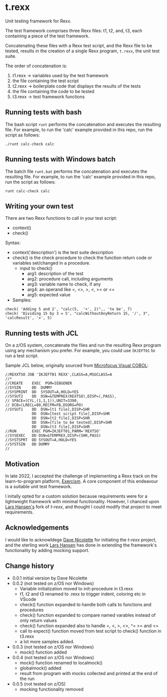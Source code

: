 # t.rexx

Unit testing framework for Rexx.

The test framework comprises three Rexx files: t1, t2, and, t3, each containing a piece of the test framework.

Concatenating these files with a Rexx test script, and the Rexx file to be tested, results in the creation of a single Rexx program, ```t.rexx```, the unit test suite.

The order of concatenation is:

1. t1.rexx -> variables used by the test framework
1. the file containing the test script
1. t2.rexx -> boilerplate code that displays the results of the tests
1. the file containing the code to be tested
1. t3.rexx -> test framework functions

## Running tests with bash

The bash script ```runt``` performs the concatenation and executes the resulting file. For example, to run the 'calc' example provided in this repo, run the script as follows:

```shell
./runt calc-check calc
```

## Running tests with Windows batch

The batch file ```runt.bat``` performs the concatenation and executes the resulting file. For example, to run the 'calc' example provided in this repo, run the script as follows:

```shell
runt calc-check calc
```

## Writing your own test

There are two Rexx functions to call in your test script:
* context()
* check()

Syntax:
  * context('description') is the test suite description
  * check() is the check procedure to check the function return code or variables set/changed in a procedure.
    - input to check()
      - arg1: description of the test
      - arg2: procedure call, including arguments
      - arg3: variable name to check, if any
      - arg4: an operand like =, <>, >, <, >= or <=
      - arg5: expected value
  * Samples:
```shell
check( 'Adding 5 and 2', "calc(5,  '+', 2)",, 'to be', 7)
check( 'Dividing 15 by 3 = 5', "calcWithoutAnyReturn 15, '/', 3", 'calcResult', '=', 5)
```

## Running tests with JCL

On a z/OS system, concatenate the files and run the resulting Rexx program using any mechanism you prefer. For example, you could use ```IKJEFT01``` to run a test script.

Sample JCL below, originally sourced from [Microfocus Visual COBOL](https://www.microfocus.com/documentation/visual-cobol/):

```
//REXXTSO JOB 'IKJEFT01 REXX',CLASS=A,MSGCLASS=A
//*
//CREATE    EXEC  PGM=IEBGENER
//SYSIN     DD  DUMMY
//SYSPRINT  DD  SYSOUT=A,HOLD=YES
//SYSUT2    DD  DSN=&TEMPREX(REXTSO),DISP=(,PASS),
// SPACE=(CYL,(1,1,1)),UNIT=3390,
// DCB=(LRECL=80,RECFM=FB,DSORG=PO)
//SYSUT1    DD  DSN=[t1 file],DISP=SHR
            DD  DSN=[test script file],DISP=SHR
            DD  DSN=[t2 file],DISP=SHR
            DD  DSN=[file to be tested],DISP=SHR
            DD  DSN=[t3 file],DISP=SHR
//RUN       EXEC PGM=IKJEFT01,PARM='REXTSO'
//SYSEXEC   DD DSN=&TEMPREX,DISP=(SHR,PASS)
//SYSTSPRT  DD SYSOUT=A,HOLD=YES
//SYSTSIN   DD DUMMY
//
```
## Motivation
In late 2022, I accepted the challenge of implementing a Rexx track on the learn-to-program platform, [Exercism](https://exercism.org/). A core component of this endeavour is a suitable unit test framework.

I initally opted for a custom solution because requirements were for a lightweight framework with minimal functionality. However, I chanced upon [Lars Hansen's](https://github.com/oakmount66/t-rexx) fork of _t-rexx_, and thought I could modify that project to meet requirements.

## Acknowledgements
I would like to acknowldege [Dave Nicolette](https://github.com/neopragma/t-rexx) for initiating the _t-rexx_ project, and the sterling work [Lars Hansen](https://github.com/oakmount66/t-rexx) has done in extending the framework's functionality by adding  mocking support.

## Change history
* 0.0.1 initial version by Dave Nicolette
* 0.0.2 (not tested on z/OS nor Windows)
  - Variable initialization moved to init-procedure in t3.rexx
  - t1, t2 and t3 renamed to .rexx to trigger indent, coloring etc in VScode
  - check() function expanded to handle both calls to functions and procedures
  - check() function expanded to compare named varables instead of only return values
  - check() function expanded also to handle =, <, >, <>, ^= >= and <=
  - call to expect() function moved from test script to check() function in t3.rexx
  - a lot more samples added.
* 0.0.3 (not tested on z/OS nor Windows)
  - mock() function added
* 0.0.4 (not tested on z/OS nor Windows)
  - mock() function renamed to localmock()
  - globalmock() added
  - result from program with mocks collected and printed at the end of the run
* 0.0.5 (not tested on z/OS)
  - mocking functionality removed
